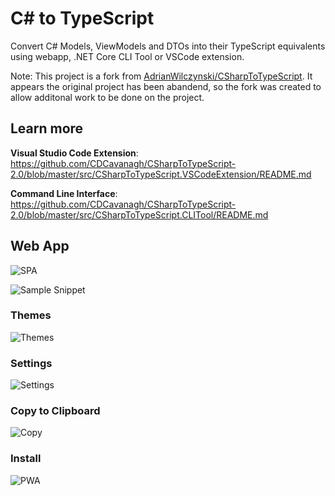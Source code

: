 # C# to TypeScript

Convert C# Models, ViewModels and DTOs into their TypeScript equivalents using webapp, .NET Core CLI Tool or VSCode extension. 

Note: This project is a fork from [AdrianWilczynski/CSharpToTypeScript](https://github.com/AdrianWilczynski/CSharpToTypeScript).  It appears the original project has been abandend, so the fork was created to allow additonal work to be done on the project.  

## Learn more

**Visual Studio Code Extension**: https://github.com/CDCavanagh/CSharpToTypeScript-2.0/blob/master/src/CSharpToTypeScript.VSCodeExtension/README.md

**Command Line Interface**: https://github.com/CDCavanagh/CSharpToTypeScript-2.0/blob/master/src/CSharpToTypeScript.CLITool/README.md

## Web App

![SPA](img/spa.gif)

![Sample Snippet](img/spa-sample-snippet.gif)

### Themes

![Themes](img/spa-themes.gif)

### Settings

![Settings](img/spa-settings.gif)

### Copy to Clipboard

![Copy](img/spa-copy.gif)

### Install

![PWA](img/spa-pwa.gif)